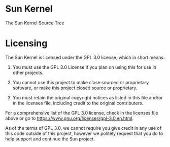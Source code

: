 # Sun Kernel
The Sun Kernel Source Tree

# Licensing
The Sun Kernel is licensed under the GPL 3.0 license, which in short means:
1. You must use the GPL 3.0 License if you plan on using this for use in other projects.

2. You cannot use this project to make close sourced or proprietary software, or make this project closed source or proprietary.

3. You must retain the original copyright notices as listed in this file and/or in the licenses file, including credit to the original contributers.

For a comprehensive list of the GPL 3.0 license, check in the licenses file above or go to https://www.gnu.org/licenses/gpl-3.0.en.html.

As of the terms of GPL 3.0, we cannot require you give credit in any use of this code outside of this project, however we politely request that you do to help support and continue the Sun project.
